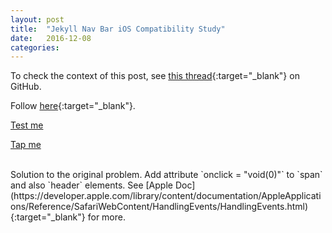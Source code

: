 ```yaml
---
layout: post
title:  "Jekyll Nav Bar iOS Compatibility Study"
date:   2016-12-08
categories: 
---
```


To check the context of this post, see [this thread](https://github.com/jekyll/minima/issues/80){:target="_blank"} on GitHub.

Follow [here](https://www.nczonline.net/blog/2012/07/05/ios-has-a-hover-problem/){:target="_blank"}.

<style>
p:hover a {
    color: red;
}
</style>
<p><a href="#">Test me</a></p>

<style>
    p span {
        display: none;
    }

    p:hover span {
        display: inline;
    }
</style>
<p><a href="/">Tap me</a><span>You tapped!</span></p>

<br>
Solution to the original problem.
Add attribute `onclick = "void(0)"` to `span` and also `header` elements. See [Apple Doc](https://developer.apple.com/library/content/documentation/AppleApplications/Reference/SafariWebContent/HandlingEvents/HandlingEvents.html){:target="_blank"} for more.
